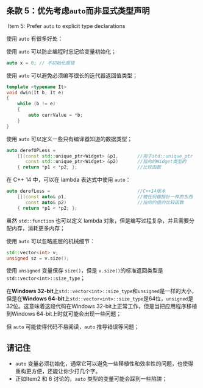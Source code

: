 ## 条款 5：优先考虑`auto`而非显式类型声明

​	Item 5: Prefer `auto` to explicit type declarations

使用 `auto` 有很多好处：

使用 `auto` 可以防止编程时忘记给变量初始化；

````c++
auto x = 0; // 不初始化报错
````

使用 `auto` 可以避免必须编写很长的迭代器返回值类型；

````c++
template <typename It>
void dwin(It b, It e)
{
    while (b != e)
    {
        auto currValue = *b;
	}
}
````

使用 `auto` 可以定义一些只有编译器知道的数据类型；

````c++
auto derefUPLess = 
    [](const std::unique_ptr<Widget> &p1,       //用于std::unique_ptr
       const std::unique_ptr<Widget> &p2)       //指向的Widget类型的
    { return *p1 < *p2; };                      //比较函数
````

在 C++ 14 中，可以在 lambda 表达式中使用 `auto`：

````c++
auto derefLess =                                //C++14版本
    [](const auto& p1,                          //被任何像指针一样的东西
       const auto& p2)                          //指向的值的比较函数
    { return *p1 < *p2; };
````

虽然 `std::function` 也可以定义 lambda 对象，但是编写过程复杂，并且需要分配内存，消耗更多内存；

使用 `auto` 可以忽略底层的机械细节：

````c++
std::vector<int> v;
unsigned sz = v.size();
````

使用 `unsigned` 变量保存 `size()`，但是 `v.size()`的标准返回类型是`std::vector<int>::size_type`；

在**Windows 32-bit**上`std::vector<int>::size_type`和`unsigned`是一样的大小，但是在**Windows 64-bit**上`std::vector<int>::size_type`是64位，`unsigned`是32位。这意味着这段代码在Windows 32-bit上正常工作，但是当把应用程序移植到Windows 64-bit上时就可能会出现一些问题；

但 `auto` 可能使得代码不易阅读，`auto` 推导错误等问题；



## 请记住

- `auto` 变量必须初始化，通常它可以避免一些移植性和效率性的问题，也使得重构更方便，还能让你少打几个字。
- 正如Item2 和 6 讨论的，`auto` 类型的变量可能会踩到一些陷阱；